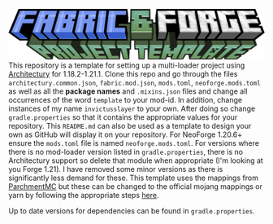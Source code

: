 ![Fabric-Forge Project Template](https://github.com/InvictusSlayer/Fabric-Forge-Project-Template/blob/main/common/src/main/resources/assets/template.png)
This repository is a template for setting up a multi-loader project using [Architectury](https://docs.architectury.dev/start) for 1.18.2-1.21.1. Clone 
this repo and go through the files `architectury.common.json`, `fabric.mod.json`, `mods.toml`, `neoforge.mods.toml` as 
well as all the **package names** and `.mixins.json` files and change all occurrences of the word `template` to your 
mod-id. In addition, change instances of my name `invictusslayer` to your own. After doing so change `gradle.properties` 
so that it contains the appropriate values for your repository. This `README.md` can also be used as a template to 
design your own as GitHub will display it on your repository. For NeoForge 1.20.6+ ensure the `mods.toml` file is 
named `neoforge.mods.toml`. For versions where there is no mod-loader version listed in `gradle.properties`, there 
is no Architectury support so delete that module when appropriate (I'm looking at you Forge 1.21). I have removed some 
minor versions as there is significantly less demand for these. This template uses the mappings from [ParchmentMC](https://parchmentmc.org/docs/getting-started) 
but these can be changed to the official mojang mappings or yarn by following the appropriate steps [here](https://docs.architectury.dev/plugin/get_started).

Up to date versions for dependencies can be found in `gradle.properties`.